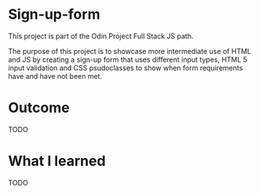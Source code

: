 # Sign-up-form

This project is part of the Odin Project Full Stack JS path.

The purpose of this project is to showcase more intermediate use of HTML and JS
by creating a sign-up form that uses different input types, HTML 5 input validation and
CSS psudoclasses to show when form requirements have and have not been met.

# Outcome

TODO

# What I learned

TODO
